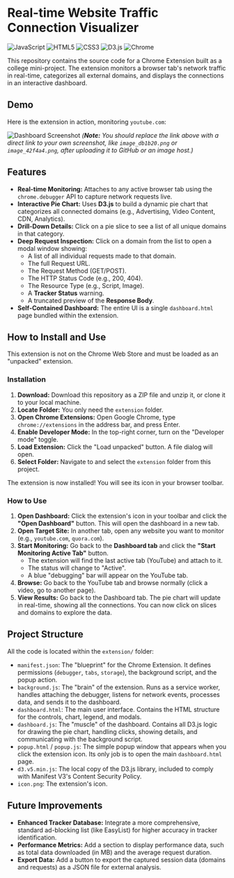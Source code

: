 # Real-time Website Traffic Connection Visualizer

![JavaScript](https://img.shields.io/badge/JavaScript-ES6%2B-F7DF1E?logo=javascript)
![HTML5](https://img.shields.io/badge/HTML5-E34F26?logo=html5&logoColor=white)
![CSS3](https://img.shields.io/badge/CSS3-1572B6?logo=css3&logoColor=white)
![D3.js](https://img.shields.io/badge/D3.js-F9A03C?logo=d3dotjs&logoColor=white)
![Chrome](https://img.shields.io/badge/Chrome_Extension-Manifest_V3-4285F4?logo=googlechrome&logoColor=white)

This repository contains the source code for a Chrome Extension built as a college mini-project. The extension monitors a browser tab's network traffic in real-time, categorizes all external domains, and displays the connections in an interactive dashboard.

## Demo

Here is the extension in action, monitoring `youtube.com`:

![Dashboard Screenshot](https.i.imgur.com/your-screenshot-url.png)
*(**Note:** You should replace the link above with a direct link to your own screenshot, like `image_db1b20.png` or `image_42f4a4.png`, after uploading it to GitHub or an image host.)*

## Features

* **Real-time Monitoring:** Attaches to any active browser tab using the `chrome.debugger` API to capture network requests live.
* **Interactive Pie Chart:** Uses **D3.js** to build a dynamic pie chart that categorizes all connected domains (e.g., Advertising, Video Content, CDN, Analytics).
* **Drill-Down Details:** Click on a pie slice to see a list of all unique domains in that category.
* **Deep Request Inspection:** Click on a domain from the list to open a modal window showing:
    * A list of all individual requests made to that domain.
    * The full Request URL.
    * The Request Method (GET/POST).
    * The HTTP Status Code (e.g., 200, 404).
    * The Resource Type (e.g., Script, Image).
    * A **Tracker Status** warning.
    * A truncated preview of the **Response Body**.
* **Self-Contained Dashboard:** The entire UI is a single `dashboard.html` page bundled within the extension.

## How to Install and Use

This extension is not on the Chrome Web Store and must be loaded as an "unpacked" extension.

### Installation

1.  **Download:** Download this repository as a ZIP file and unzip it, or clone it to your local machine.
2.  **Locate Folder:** You only need the `extension` folder.
3.  **Open Chrome Extensions:** Open Google Chrome, type `chrome://extensions` in the address bar, and press Enter.
4.  **Enable Developer Mode:** In the top-right corner, turn on the "Developer mode" toggle.
5.  **Load Extension:** Click the "Load unpacked" button. A file dialog will open.
6.  **Select Folder:** Navigate to and select the `extension` folder from this project.

The extension is now installed! You will see its icon in your browser toolbar.

### How to Use

1.  **Open Dashboard:** Click the extension's icon in your toolbar and click the **"Open Dashboard"** button. This will open the dashboard in a new tab.
2.  **Open Target Site:** In another tab, open any website you want to monitor (e.g., `youtube.com`, `quora.com`).
3.  **Start Monitoring:** Go back to the **Dashboard tab** and click the **"Start Monitoring Active Tab"** button.
    * The extension will find the last active tab (YouTube) and attach to it.
    * The status will change to "Active".
    * A blue "debugging" bar will appear on the YouTube tab.
4.  **Browse:** Go back to the YouTube tab and browse normally (click a video, go to another page).
5.  **View Results:** Go back to the Dashboard tab. The pie chart will update in real-time, showing all the connections. You can now click on slices and domains to explore the data.

## Project Structure

All the code is located within the `extension/` folder:

* `manifest.json`: The "blueprint" for the Chrome Extension. It defines permissions (`debugger`, `tabs`, `storage`), the background script, and the popup action.
* `background.js`: The "brain" of the extension. Runs as a service worker, handles attaching the debugger, listens for network events, processes data, and sends it to the dashboard.
* `dashboard.html`: The main user interface. Contains the HTML structure for the controls, chart, legend, and modals.
* `dashboard.js`: The "muscle" of the dashboard. Contains all D3.js logic for drawing the pie chart, handling clicks, showing details, and communicating with the background script.
* `popup.html` / `popup.js`: The simple popup window that appears when you click the extension icon. Its only job is to open the main `dashboard.html` page.
* `d3.v5.min.js`: The local copy of the D3.js library, included to comply with Manifest V3's Content Security Policy.
* `icon.png`: The extension's icon.

## Future Improvements

* **Enhanced Tracker Database:** Integrate a more comprehensive, standard ad-blocking list (like EasyList) for higher accuracy in tracker identification.
* **Performance Metrics:** Add a section to display performance data, such as total data downloaded (in MB) and the average request duration.
* **Export Data:** Add a button to export the captured session data (domains and requests) as a JSON file for external analysis.
